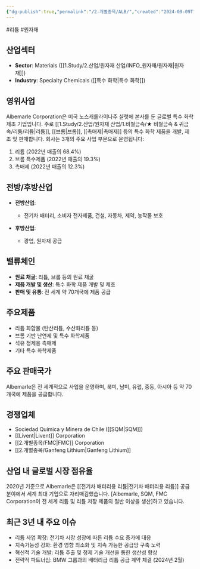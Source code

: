```yaml
---
{"dg-publish":true,"permalink":"/2.개별종목/ALB/","created":"2024-09-09T14:12:11.787+09:00","updated":"2025-07-29T21:37:04.277+09:00"}
---
```


#리튬 #원자재 

## 산업섹터

- **Sector**: Materials ([[1.Study/2.산업/원자재 산업/INFO_원자재/원자재\|원자재]])
- **Industry**: Specialty Chemicals ([[특수 화학\|특수 화학]])

## 영위사업

Albemarle Corporation은 미국 노스캐롤라이나주 샬럿에 본사를 둔 글로벌 특수 화학 제조 기업입니다. 주로 [[1.Study/2.산업/원자재 산업/1.비철금속/★ 비철금속 & 귀금속/리튬/리튬\|리튬]], [[브롬\|브롬]], [[촉매제\|촉매제]] 등의 특수 화학 제품을 개발, 제조 및 판매합니다. 회사는 3개의 주요 사업 부문으로 운영됩니다:

1. 리튬 (2022년 매출의 68.4%)
2. 브롬 특수제품 (2022년 매출의 19.3%)
3. 촉매제 (2022년 매출의 12.3%)

## 전방/후방산업

- **전방산업**:
    - 전기차 배터리, 소비자 전자제품, 건설, 자동차, 제약, 농작물 보호

- **후방산업**:
    - 광업, 원자재 공급

## 밸류체인

- **원료 채굴**: 리튬, 브롬 등의 원료 채굴
- **제품 개발 및 생산**: 특수 화학 제품 개발 및 제조
- **판매 및 유통**: 전 세계 약 70개국에 제품 공급

## 주요제품

- 리튬 화합물 (탄산리튬, 수산화리튬 등)
- 브롬 기반 난연제 및 특수 화학제품
- 석유 정제용 촉매제
- 기타 특수 화학제품

## 주요 판매국가

Albemarle은 전 세계적으로 사업을 운영하며, 북미, 남미, 유럽, 중동, 아시아 등 약 70개국에 제품을 공급합니다.

## 경쟁업체

- Sociedad Química y Minera de Chile ([[SQM\|SQM]])
- [[Livent\|Livent]] Corporation
- [[2.개별종목/FMC\|FMC]] Corporation
- [[2.개별종목/Ganfeng Lithium\|Ganfeng Lithium]]

## 산업 내 글로벌 시장 점유율

2020년 기준으로 Albemarle은 [[전기차 배터리용 리튬\|전기차 배터리용 리튬]] 공급 분야에서 세계 최대 기업으로 자리매김했습니다. [Albemarle, SQM, FMC Corporation이 전 세계 리튬 및 리튬 저장 제품의 절반 이상을 생산]하고 있습니다.

## 최근 3년 내 주요 이슈

- 리튬 사업 확장: 전기차 시장 성장에 따른 리튬 수요 증가에 대응
- 지속가능성 강화: 환경 영향 최소화 및 지속 가능한 공급망 구축 노력
- 혁신적 기술 개발: 리튬 추출 및 정제 기술 개선을 통한 생산성 향상
- 전략적 파트너십: BMW 그룹과의 배터리급 리튬 공급 계약 체결 (2024년 2월)